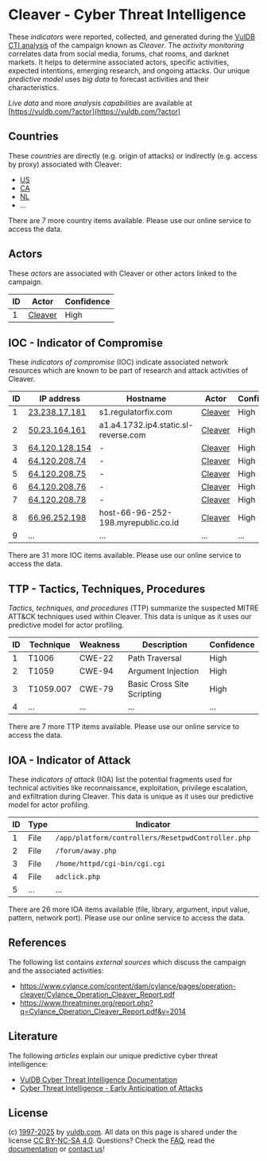 # Cleaver - Cyber Threat Intelligence

These _indicators_ were reported, collected, and generated during the [VulDB CTI analysis](https://vuldb.com/?kb.cti) of the campaign known as _Cleaver_. The _activity monitoring_ correlates data from social media, forums, chat rooms, and darknet markets. It helps to determine associated actors, specific activities, expected intentions, emerging research, and ongoing attacks. Our unique _predictive model_ uses _big data_ to forecast activities and their characteristics.

_Live data_ and more _analysis capabilities_ are available at [https://vuldb.com/?actor](https://vuldb.com/?actor)

## Countries

These _countries_ are directly (e.g. origin of attacks) or indirectly (e.g. access by proxy) associated with Cleaver:

* [US](https://vuldb.com/?country.us)
* [CA](https://vuldb.com/?country.ca)
* [NL](https://vuldb.com/?country.nl)
* ...

There are 7 more country items available. Please use our online service to access the data.

## Actors

These _actors_ are associated with Cleaver or other actors linked to the campaign.

ID | Actor | Confidence
-- | ----- | ----------
1 | [Cleaver](https://vuldb.com/?actor.cleaver) | High

## IOC - Indicator of Compromise

These _indicators of compromise_ (IOC) indicate associated network resources which are known to be part of research and attack activities of Cleaver.

ID | IP address | Hostname | Actor | Confidence
-- | ---------- | -------- | ----- | ----------
1 | [23.238.17.181](https://vuldb.com/?ip.23.238.17.181) | s1.regulatorfix.com | [Cleaver](https://vuldb.com/?actor.cleaver) | High
2 | [50.23.164.161](https://vuldb.com/?ip.50.23.164.161) | a1.a4.1732.ip4.static.sl-reverse.com | [Cleaver](https://vuldb.com/?actor.cleaver) | High
3 | [64.120.128.154](https://vuldb.com/?ip.64.120.128.154) | - | [Cleaver](https://vuldb.com/?actor.cleaver) | High
4 | [64.120.208.74](https://vuldb.com/?ip.64.120.208.74) | - | [Cleaver](https://vuldb.com/?actor.cleaver) | High
5 | [64.120.208.75](https://vuldb.com/?ip.64.120.208.75) | - | [Cleaver](https://vuldb.com/?actor.cleaver) | High
6 | [64.120.208.76](https://vuldb.com/?ip.64.120.208.76) | - | [Cleaver](https://vuldb.com/?actor.cleaver) | High
7 | [64.120.208.78](https://vuldb.com/?ip.64.120.208.78) | - | [Cleaver](https://vuldb.com/?actor.cleaver) | High
8 | [66.96.252.198](https://vuldb.com/?ip.66.96.252.198) | host-66-96-252-198.myrepublic.co.id | [Cleaver](https://vuldb.com/?actor.cleaver) | High
9 | ... | ... | ... | ...

There are 31 more IOC items available. Please use our online service to access the data.

## TTP - Tactics, Techniques, Procedures

_Tactics, techniques, and procedures_ (TTP) summarize the suspected MITRE ATT&CK techniques used within Cleaver. This data is unique as it uses our predictive model for actor profiling.

ID | Technique | Weakness | Description | Confidence
-- | --------- | -------- | ----------- | ----------
1 | T1006 | CWE-22 | Path Traversal | High
2 | T1059 | CWE-94 | Argument Injection | High
3 | T1059.007 | CWE-79 | Basic Cross Site Scripting | High
4 | ... | ... | ... | ...

There are 7 more TTP items available. Please use our online service to access the data.

## IOA - Indicator of Attack

These _indicators of attack_ (IOA) list the potential fragments used for technical activities like reconnaissance, exploitation, privilege escalation, and exfiltration during Cleaver. This data is unique as it uses our predictive model for actor profiling.

ID | Type | Indicator | Confidence
-- | ---- | --------- | ----------
1 | File | `/app/platform/controllers/ResetpwdController.php` | High
2 | File | `/forum/away.php` | High
3 | File | `/home/httpd/cgi-bin/cgi.cgi` | High
4 | File | `adclick.php` | Medium
5 | ... | ... | ...

There are 26 more IOA items available (file, library, argument, input value, pattern, network port). Please use our online service to access the data.

## References

The following list contains _external sources_ which discuss the campaign and the associated activities:

* https://www.cylance.com/content/dam/cylance/pages/operation-cleaver/Cylance_Operation_Cleaver_Report.pdf
* https://www.threatminer.org/report.php?q=Cylance_Operation_Cleaver_Report.pdf&y=2014

## Literature

The following _articles_ explain our unique predictive cyber threat intelligence:

* [VulDB Cyber Threat Intelligence Documentation](https://vuldb.com/?kb.cti)
* [Cyber Threat Intelligence - Early Anticipation of Attacks](https://www.scip.ch/en/?labs.20201022)

## License

(c) [1997-2025](https://vuldb.com/?kb.changelog) by [vuldb.com](https://vuldb.com/?kb.about). All data on this page is shared under the license [CC BY-NC-SA 4.0](https://creativecommons.org/licenses/by-nc-sa/4.0/). Questions? Check the [FAQ](https://vuldb.com/?kb.faq), read the [documentation](https://vuldb.com/?kb) or [contact us](https://vuldb.com/?contact)!
